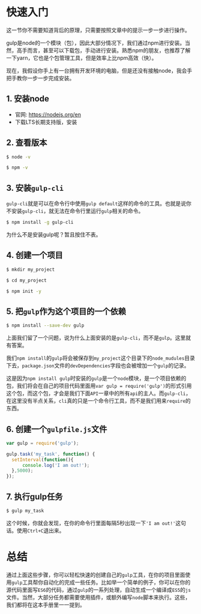 # 快速入门

这一节你不需要知道背后的原理，只需要按照文章中的提示一步一步进行操作。

gulp是node的一个模块（包），因此大部分情况下，我们通过npm进行安装。当然，高手而言，甚至可以下载包，手动进行安装。熟悉npm的朋友，也推荐了解一下yarn，它也是个包管理工具，但是效率上比npm高效（快）。

现在，我假设你手上有一台拥有开发环境的电脑，但是还没有接触node，我会手把手教你一步一步完成安装。

## 1. 安装node

- 官网: https://nodejs.org/en
- 下载LTS长期支持版，安装

## 2. 查看版本

```bash
$ node -v

```

```bash
$ npm -v

```

## 3. 安装`gulp-cli`

`gulp-cli`就是可以在命令行中使用`gulp default`这样的命令的工具。也就是说你不安装`gulp-cli`，就无法在命令行里运行`gulp`相关的命令。

```bash
$ npm install -g gulp-cli

```

为什么不是安装gulp呢？暂且按住不表。

## 4. 创建一个项目

```bash
$ mkdir my_project

```

```bash
$ cd my_project

```

```bash
$ npm init -y

```

## 5. 把`gulp`作为这个项目的一个依赖

```bash
$ npm install --save-dev gulp

```

上面我们留了一个问题，说为什么上面安装的是`gulp-cli`，而不是`gulp`。这里就有答案。

我们`npm install`的`gulp`将会被保存到`my_project`这个目录下的`node_mudules`目录下去，`package.json`文件的`devDependencies`字段也会被增加一个`gulp`的记录。

这是因为`npm install gulp`时安装的`gulp`是一个`node`模块，是一个项目依赖的包，我们将会在自己的项目代码里面用`var gulp = require('gulp')`的形式引用这个包，而这个包，才会是我们下面`API`一章中的所有`api`的主人。而`gulp-cli`，在这里没有半点关系，`cli`真的只是一个命令行工具，而不是我们用来`require`的东西。

## 6. 创建一个`gulpfile.js`文件

```javascript
var gulp = require('gulp');

gulp.task('my_task', function() {
  setInterval(function(){
      console.log('I am out!');
  },5000);
});

```
## 7. 执行gulp任务

```bash
$ gulp my_task

```

这个时候，你就会发现，在你的命令行里面每隔5秒出现一下`'I am out!'`这句话。使用`Ctrl+C`退出来。

# 总结

通过上面这些步骤，你可以轻松快速的创建自己的`gulp`工具，在你的项目里面使用`gulp`工具帮你自动化的完成一些任务。比如举一个简单的例子，你可以在你的源代码里面写`ES6`的代码，通过`gulp`的一系列处理，自动生成一个编译成`ES5`的`js`文件。当然，大部分任务都需要使用插件，或额外编写`node`脚本来执行。这些，我们都将在这本手册里一一提到。